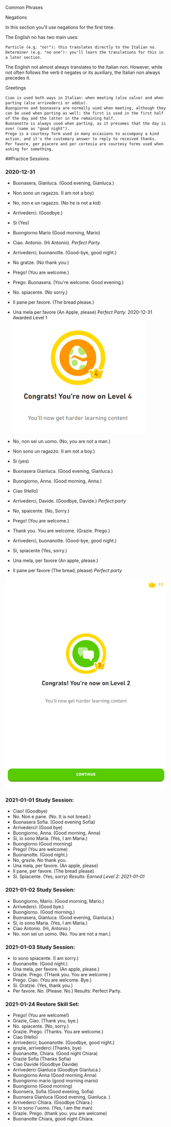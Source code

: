 Common Phrases

Negations

In this section you'll use negations for the first time.

The English no has two main uses:

    Particle (e.g. "no!"): this translates directly to the Italian no.
    Determiner (e.g. "no one"): you'll learn the translations for this in a later section.

The English not almost always translates to the Italian non. However, while not often follows the verb it negates or its auxiliary, the Italian non always precedes it.

Greetings

    Ciao is used both ways in Italian: when meeting (also salve) and when parting (also arrivederci or addio).
    Buongiorno and buonasera are normally used when meeting, although they can be used when parting as well: the first is used in the first half of the day and the latter in the remaining half.
    Buonanotte is always used when parting, as it presumes that the day is over (same as "good night").
    Prego is a courtesy form used in many occasions to accompany a kind action, and it's the customary answer to reply to received thanks.
    Per favore, per piacere and per cortesia are courtesy forms used when asking for something.

##Practice Sessions:
### 2020-12-31
* Buonasera, Gianluca. (Good evening, Gianluca.)
* Non sono un ragazzo. (I am not a boy)
* No, non e un ragazzo. (No he is not a kid)
* Arrivederci. (Goodbye.)
* Si (Yes) 
* Buongiorno Mario (Good morning, Mario)
* Ciao. Antonio. (Hi Antonio).
*Perfect Party.*

* Arrivederci, buonanotte. (Good-bye, good night.)
* No gratze. (No thank you.)
* Prego! (You are welcome.)
* Prego. Buonasera. (You're welcome. Good evening.) 
* No. spiacente. (No sorry.) 
* Il pane per favore. (The bread please.)
* Una mela per favore (An Apple, please)
*Perfect Party.*
2020-12-31 Awarded Level 1
![Practice-Session](https://github.com/EO4wellness/T-I-L/blob/main/polyglot/italiano/castle-1/2020-12-24_next-level-Italian-Castle1-skill2.png)

* No, non sei un uomo. (No, you are not a man.)
* Non sono un ragazzo. (I am not a boy.)
* Si (yes)
* Buonasera Gianluca. (Good evening, Gianluca.)
* Buongiorno, Anna. (Good morning, Anna.)
* Ciao (Hello)
* Arrivederci, Davide. (Goodbye, Davide.)
*Perfect party*

* No, spaicente. (No, Sorry.)
* Prego! (You are welcome.)
* Thank you.  You are welcome. (Grazie. Prego.)
* Arrivederci, buonanotte. (Good-bye, good night.)
* Si, spiacente (Yes, sorry.)
* Una mela, per favore (An apple, please.)
* Il pane per favore (The bread, please)
*Perfect party*

![Level2-Castle1-Phrases](https://github.com/EO4wellness/T-I-L/blob/main/polyglot/italiano/castle-1/2020-12-31-Level2.png)

### 2021-01-01 Study Session:
* Ciao! (Goodbye)
* No. Non e pane. (No. It is not bread.)
* Buonasera Sofia. (Good evening Sofia)
* Arrivederci! (Good bye)
* Buongiorno, Anna. (Good morning, Anna)
* Si, io sono Maria. (Yes, I am Maria.)
* Buongiorno (Good morning)
* Prego! (You are welcome)
* Buonanotte. (Good night.)
* No, grazie. No thank you. 
* Una mela, per favore. (An apple, please)
* Il pane, per favore. (The bread please)
* Si. Spiacente. (Yes, sorry)
*Results: Earned Level 2: 2021-01-01*

### 2021-01-02 Study Session:
* Buongiorno, Mario. (Good morning, Mario.)
* Arrivederci. (Good bye.)
* Buongiorno. (Good morning.)
* Buonasera, Gianluca. (Good evening, Gianluca.)
* Si, io sono Maria. (Yes, I am Maria.)
* Ciao Antonio. (Hi, Antonio.)
* No. non sei un uomo. (No. You are not a man.)

### 2021-01-03 Study Session:
* Io sono spiacente. (I am sorry.)
* Buonanotte. (Good night.)
* Una mela, per favore. (An apple, please.)
* Grazie. Prego. (THank you.  You are welcome.)
* Prego. Ciao. (You are welcome.  Bye.)
* Si. Gratzie. (Yes, thank you.)
* Per favore. No. (Please. No.)
Results: Perfect Party. 


### 2021-01-24 Restore Skill Set: 
* Prego! (You are welcome!)
* Grazie, Ciao. (Thank you, bye.)
* No. spiacente. (No, sorry.)
* Grazie. Prego. (Thanks.  You are welcome.)
* Ciao (Hello)
* Arrivederci, buonanotte. (Goodbye, good night.)
* grazie, arrivederci (Thanks, bye)
* Buonanotte, Chiara. (Good night Chiara)
* Grazie Sofia (Thanks Sofia)
* Ciao Davide (Goodbye Davide)
* Arrivederci Gianluca (Goodbye Gianluca.)
* Buongiorno Anna (Good morning Anna)
* Buongiorno mario (good morning mario)
* Buongiorno (Good morning)
* Buonsera, Sofia (Good evening, Sofia)
* Buonsera Gianluca (Good evening, Gianluca. )
* Arrivederci Chiara. (Goodbye Chiara.) 
* Si io sono l'uomo. (Yes, I am the man)
* Grazie. Prego. (thank you. you are welcome)
*  Buonanotte Chiara, good night Chiara. 


